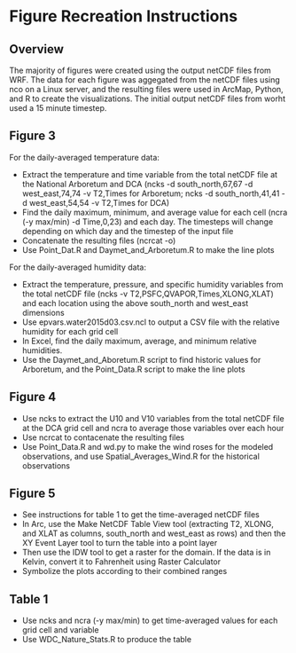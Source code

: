 # Figure Recreation Instructions

## Overview
The majority of figures were created using the output netCDF files from WRF. The data for each figure was aggegated from the netCDF files using nco on a Linux server, and the resulting files were used in ArcMap, Python, and R to create the visualizations. The initial output netCDF files from worht used a 15 minute timestep.

## Figure 3
For the daily-averaged temperature data:
* Extract the temperature and time variable from the total netCDF file at the National Arboretum and DCA (ncks -d south_north,67,67 -d west_east,74,74 -v T2,Times for Arboretum; ncks -d south_north,41,41 -d west_east,54,54 -v T2,Times for DCA) 
* Find the daily maximum, minimum, and average value for each cell (ncra (-y max/min) -d Time,0,23) and each day. The timesteps will change depending on which day and the timestep of the input file
* Concatenate the resulting files (ncrcat -o)
* Use Point_Dat.R and Daymet_and_Arboretum.R to make the line plots

For the daily-averaged humidity data:
* Extract the temperature, pressure, and specific humidity variables from the total netCDF file (ncks -v T2,PSFC,QVAPOR,Times,XLONG,XLAT) and each location using the above south_north and west_east dimensions
* Use epvars.water2015d03.csv.ncl to output a CSV file with the relative humidity for each grid cell
* In Excel, find the daily maximum, average, and minimum relative humidities.
* Use the Daymet_and_Aboretum.R script to find historic values for Arboretum, and the Point_Data.R script to make the line plots

## Figure 4
* Use ncks to extract the U10 and V10 variables from the total netCDF file at the DCA grid cell and ncra to average those variables over each hour
* Use ncrcat to contacenate the resulting files
* Use Point_Data.R and wd.py to make the wind roses for the modeled observations, and use Spatial_Averages_Wind.R for the historical observations

## Figure 5
* See instructions for table 1 to get the time-averaged netCDF files
* In Arc, use the Make NetCDF Table View tool (extracting T2, XLONG, and XLAT as columns, south_north and west_east as rows) and then the XY Event Layer tool to turn the table into a point layer
* Then use the IDW tool to get a raster for the domain. If the data is in Kelvin, convert it to Fahrenheit using Raster Calculator
* Symbolize the plots according to their combined ranges

## Table 1
* Use ncks and ncra (-y max/min) to get time-averaged values for each grid cell and variable
* Use WDC_Nature_Stats.R to produce the table
